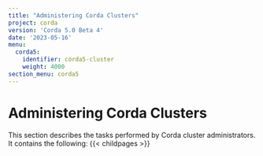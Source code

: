 ```yaml
---
title: "Administering Corda Clusters"
project: corda
version: 'Corda 5.0 Beta 4'
date: '2023-05-16'
menu:
  corda5:
    identifier: corda5-cluster
    weight: 4000
section_menu: corda5
---
```

# Administering Corda Clusters
This section describes the tasks performed by Corda cluster administrators. It contains the following:
{{< childpages >}}